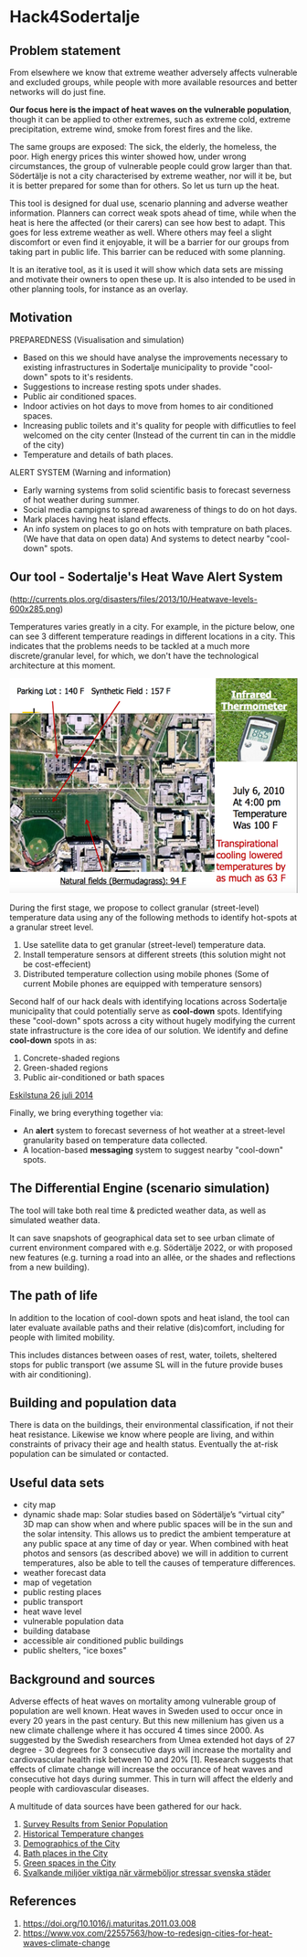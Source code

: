 # Hack4Sodertalje

## Problem statement 
From elsewhere we know that extreme weather adversely affects vulnerable and excluded groups, while people with more available resources and better networks will do just fine. 

**Our focus here is the impact of heat waves on the vulnerable population**, though it can be applied to other extremes, such as extreme cold, extreme precipitation, extreme wind, smoke from forest fires and the like. 

The same groups are exposed: The sick, the elderly, the homeless, the poor. High energy prices this winter showed how, under wrong circumstances, the group of vulnerable people could grow larger than that. Södertälje is not a city characterised by extreme weather, nor will it be, but it is better prepared for some than for others. So let us turn up the heat.

This tool is designed for dual use, scenario planning and adverse weather information. Planners can correct weak spots ahead of time, while when the heat is here the affected (or their carers) can see how best to adapt. This goes for less extreme weather as well. Where others may feel a slight discomfort or even find it enjoyable, it will be a barrier for our groups from taking part in public life. This barrier can be reduced with some planning. 

It is an iterative tool, as it is used it will show which data sets are missing and motivate their owners to open these up. It is also intended to be used in other planning tools, for instance as an overlay. 



## Motivation


PREPAREDNESS (Visualisation and simulation)
* Based on this we should have analyse the improvements necessary to existing infrastructures in Sodertalje municipality to provide "cool-down" spots to it's residents. 
* Suggestions to increase resting spots under shades. 
* Public air conditioned spaces.
* Indoor activies on hot days to move from homes to air conditioned spaces. 
* Increasing public toilets and it's quality for people with difficutlies to feel welcomed on the city center (Instead of the current tin can in the middle of the city) 
* Temperature and details of bath places.

ALERT SYSTEM (Warning and information)
* Early warning systems from solid scientific basis to forecast severness of hot weather during summer. 
* Social media campigns to spread awareness of things to do on hot days.
* Mark places having heat island effects. 
* An info system on places to go on hots with temprature on bath places. (We have that data on open data) And systems to detect nearby "cool-down" spots.

## Our tool - Sodertalje's Heat Wave Alert System

(http://currents.plos.org/disasters/files/2013/10/Heatwave-levels-600x285.png)

Temperatures varies greatly in a city. For example, in the picture below, one can see 3 different temperature readings in different locations in a city. This indicates that the problems needs to be tackled at a much more discrete/granular level, for which, we don't have the technological architecture at this moment. 

![Temperature changes are more granular](./photos-of-current-seats/UMD-heat+slide.png)

During the first stage, we propose to collect granular (street-level) temperature data using any of the following methods to identify hot-spots at a granular street level. 
1. Use satellite data to get granular (street-level) temperature data. 
2. Install temperature sensors at different streets (this solution might not be cost-effecient)
3. Distributed temperature collection using mobile phones (Some of current Mobile phones are equipped with temperature sensors)

Second half of our hack deals with identifying locations across Sodertalje municipality that could potentially serve as **cool-down** spots. Identifying these "cool-down" spots across a city without hugely modifying the current state infrastructure is the core idea of our solution. We identify and define **cool-down** spots in as:
1. Concrete-shaded regions 
2. Green-shaded regions 
3. Public air-conditioned or bath spaces

[Eskilstuna 26 juli 2014](https://www.smhi.se/polopoly_fs/1.136268.1528803536!/image/str%C3%A5lningstemperatur_Eskilstuna.jpg_gen/derivatives/Original_542px/image/str%C3%A5lningstemperatur_Eskilstuna.jpg)

Finally, we bring everything together via:  
* An **alert** system to forecast severness of hot weather at a street-level granularity based on temperature data collected. 
* A location-based **messaging** system to suggest nearby "cool-down" spots.



## The Differential Engine (scenario simulation)
The tool will take both real time & predicted weather data, as well as simulated weather data. 

It can save snapshots of geographical data set to see urban climate of current environment compared with e.g. Södertälje 2022, or with proposed new features (e.g. turning a road into an allée, or the shades and reflections from a new building).

## The path of life
In addition to the location of cool-down spots and heat island, the tool can later evaluate available paths and their relative (dis)comfort, including for people with limited mobility. 

This includes distances between oases of rest, water, toilets, sheltered stops for public transport (we assume SL will in the future provide buses with air conditioning). 

## Building and population data
There is data on the buildings, their environmental classification, if not their heat resistance. Likewise we know where people are living, and within constraints of privacy their age and health status. Eventually the at-risk population can be simulated or contacted. 

## Useful data sets

* city map
* dynamic shade map: Solar studies based on Södertälje’s “virtual city” 3D map can show when and where public spaces will be in the sun and the solar intensity. This allows us to predict the ambient temperature at any public space at any time of day or year. When combined with heat photos and sensors (as described above) we will in addition to current temperatures, also be able to tell the causes of temperature differences. 
* weather forecast data
* map of vegetation
* public resting places
* public transport
* heat wave level 
* vulnerable population data
* building database
* accessible air conditioned public buildings
* public shelters, "ice boxes"


## Background and sources
Adverse effects of heat waves on mortality among vulnerable group of population are well known. Heat waves in Sweden used to occur once in every 20 years in the past century. But this new millenium has given us a new climate challenge where it has occured 4 times since 2000. As suggested by the Swedish researchers from Umea extended hot days of 27 degree - 30 degrees for 3 consecutive days will increase the mortality and cardiovascular health risk between 10 and 20% [1]. Research suggests that effects of climate change will increase the occurance of heat waves and consecutive hot days during summer. This in turn will affect the elderly and people with cardiovascular diseases. 


A multitude of data sources have been gathered for our hack. 
1. [Survey Results from Senior Population](./data/survey-results)
2. [Historical Temperature changes](./data/stockholm-historical-temps-monthly-3)
3. [Demographics of the City](./data/demographics-data)
4. [Bath places in the City](./data/bath-places)
5. [Green spaces in the City](./data/green-spaces-geojson-data)
6. [Svalkande miljöer viktiga när värmeböljor stressar svenska städer](https://www.smhi.se/forskning/forskningsnyheter/svalkande-miljoer-viktiga-nar-varmeboljor-stressar-svenska-stader-1.136119) 


## References
1. https://doi.org/10.1016/j.maturitas.2011.03.008
2. https://www.vox.com/22557563/how-to-redesign-cities-for-heat-waves-climate-change

